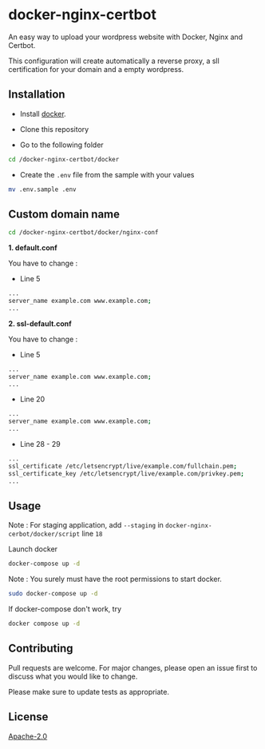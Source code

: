 # docker-nginx-certbot

An easy way to upload your wordpress website with Docker, Nginx and Certbot.

This configuration will create automatically a reverse proxy, a sll certification for your domain and a empty wordpress.

## Installation

- Install [docker](https://docs.docker.com/engine/install/).

- Clone this repository

* Go to the following folder

```bash
cd /docker-nginx-certbot/docker
```

- Create the `.env` file from the sample with your values

```bash
mv .env.sample .env
```

## Custom domain name

```bash
cd /docker-nginx-certbot/docker/nginx-conf
```

**1. default.conf**

You have to change :

- Line 5

```bash
...
server_name example.com www.example.com;
...
```

**2. ssl-default.conf**

You have to change :

- Line 5

```bash
...
server_name example.com www.example.com;
...
```

- Line 20

```bash
...
server_name example.com www.example.com;
...
```

- Line 28 - 29

```bash
...
ssl_certificate /etc/letsencrypt/live/example.com/fullchain.pem;
ssl_certificate_key /etc/letsencrypt/live/example.com/privkey.pem;
...
```

## Usage

Note : For staging application, add `--staging` in ```docker-nginx-cerbot/docker/script``` line `18` 

Launch docker

```bash
docker-compose up -d
```

Note : You surely must have the root permissions to start docker.

```bash
sudo docker-compose up -d
```

If docker-compose don't work, try

```bash
docker compose up -d
```

## Contributing

Pull requests are welcome. For major changes, please open an issue first to discuss what you would like to change.

Please make sure to update tests as appropriate.

## License

[Apache-2.0](https://choosealicense.com/licenses/apache-2.0/)
